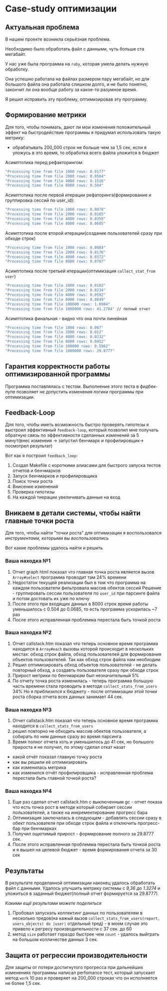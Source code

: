# Case-study оптимизации

## Актуальная проблема
В нашем проекте возникла серьёзная проблема.

Необходимо было обработать файл с данными, чуть больше ста мегабайт.

У нас уже была программа на `ruby`, которая умела делать нужную обработку.

Она успешно работала на файлах размером пару мегабайт, но для большого файла она работала слишком долго, и не было понятно, закончит ли она вообще работу за какое-то разумное время.

Я решил исправить эту проблему, оптимизировав эту программу.

## Формирование метрики
Для того, чтобы понимать, дают ли мои изменения положительный эффект на быстродействие программы я придумал использовать такую метрику:
- обрабатывать 200_000 строк не больше чем за 1,5 сек, если я уложусь в это время, то обработка всего файла уложится в бюджет

Асимптотика перед рефакторингом:
``` bash
"Processing time from file 1000 rows: 0.0177"
"Processing time from file 2000 rows: 0.0504"
"Processing time from file 4000 rows: 0.1516"
"Processing time from file 8000 rows: 0.504"
```

Асимптотика после первой итерации рефаторинга(формирование и группировка сессий по user_id):

```bash
"Processing time from file 1000 rows: 0.0078"
"Processing time from file 2000 rows: 0.0185"
"Processing time from file 4000 rows: 0.0358"
"Processing time from file 8000 rows: 0.0685"
```

Асимптотика после второй итерации(создание пользователей сразу при обходе строк)

```bash
"Processing time from file 1000 rows: 0.0084"
"Processing time from file 2000 rows: 0.0176"
"Processing time from file 4000 rows: 0.0372"
"Processing time from file 8000 rows: 0.0707"
```

Асимптотика после третьей итерации(оптимизация `collect_stat_from user`)

```bash
"Processing time from file 1000 rows: 0.0102"
"Processing time from file 2000 rows: 0.0234"
"Processing time from file 4000 rows: 0.0592"
"Processing time from file 8000 rows: 0.0849"
"Processing time from file 100000 rows: 1.0904"
"Processing time from file 1000000 rows: 41.2784" // полный отчет
```

Асимптотика финальная - видно что она почти линейная
```bash
"Processing time from file 1000 rows: 0.007"
"Processing time from file 2000 rows: 0.012"
"Processing time from file 4000 rows: 0.0232"
"Processing time from file 8000 rows: 0.0452"
"Processing time from file 100000 rows: 0.5962"
"Processing time from file 1000000 rows: 29.8777"
```

## Гарантия корректности работы оптимизированной программы
Программа поставлялась с тестом. Выполнение этого теста в фидбек-лупе позволяет не допустить изменения логики программы при оптимизации.

## Feedback-Loop
Для того, чтобы иметь возможность быстро проверять гипотезы я выстроил эффективный `feedback-loop`, который позволил мне получать обратную связь по эффективности сделанных изменений за 5 минут(внес изменеия -> запустил бенчмарк и профилировщик-> посмотрел результат)

Вот как я построил `feedback_loop`:
1. Создал Makefile с короткими алиасами для быстрого запуска тестов отчетов и бенчмарков
2. Запуск бенчмарков и профилировщика
3. Поиск точки роста
4. Внисение изменений
5. Проверка гипотизы
6. На каждой тиерации увеличивать данные на вход

## Вникаем в детали системы, чтобы найти главные точки роста
Для того, чтобы найти "точки роста" для оптимизации я воспользовался *инструментами, которыми вы воспользовались*

Вот какие проблемы удалось найти и решить

### Ваша находка №1
1. Отчет graph html показал что главная точка роста является вызов `Array#select` программа проводит там 24% времени
2. Недостаток текущей реализации был в том что программа на каждом пользователи фильтровала массив обектов сессий
   Решение - группировать сессии пользователя по `user_id` при парсинге файла и потом достовать их уже по ключу
3. После этого при входящих данных в 8000 строк время работы уменьшилось с 0.504 до 0.0685, то есть программа ускорилась ~7 раз
4. После этого исправленная проблемма перестала быть точкой роста


### Ваша находка №2
1. Отчет callstack.htm показал что теперь основное время программа находится в `Array#each` вызовы которой происходит в нескольких местах: обход строк файла, обход пользователей для формирования объектов пользователей. Так как обход строк файла нам необходим 
2. Решил оптимизировать обход объектов пользователей - не делать повторный обход, а создавть пользователя сразу при обходе строк
3. Прирост метрики по бенчмаркам был незначительный 5%
4. По отчету точка роста изменилась - теперь программа большую часть времени стала проводить в методе `collect_stats_from_users` 34%
   Но я приблизился к бюджету - после оптимизации этой точки роста сборка отчета всех данных занимает 44 сек.

### Ваша находка №3
1. Отчет callstack.htm показал что теперь основное время программа находится в `collect_stats_from_users`
2. решил повторно не обходить массив обектов пользователя, а собирать по ним данные сразу во время парсинга
3. Время полног отчета хоть и уменьшилось до 41 сек, но большого прироста я не получил, по этому сделал откат назат 
- какой отчёт показал главную точку роста
- как вы решили её оптимизировать
- как изменилась метрика
- как изменился отчёт профилировщика - исправленная проблема перестала быть главной точкой роста?

### Ваша находка №4
1. Еще раз сделал отчет callstack.htm с выключенным gc - отчет показа что есть точка рост в методе который собирает сессии пользователей, а также на инкрементирование прогресс бара
2. Оптимизация заключалась в следующем - добавлять сессии сразу в обект пользователя при обходе строк файла и отключить прогресс-бар при бенчмарках
3. Получил ощютимый прирост - формирование полного за 29.8777 сек.
4. После этого исправленная проблемма перестала быть точкой роста и я вышел на целевой бюджет - время формирования отчета за 30 сек


## Результаты
В результате проделанной оптимизации наконец удалось обработать файл с данными.
Удалось улучшить метрику системы с *9,36 до 1.3274* и уложиться в заданный бюджет(полный отчет формируется за 29.8777).

*Какими ещё результами можете поделиться*
1. Пробовал запускать коллектинг данных по пользователям в несколько тредов(на кажый вызов `collect_stats_from_users(report, users_objects) do |user|` отдельный тред) - в моем случае это привело к регресу производительности с 37 сек. до 60
2. метод `size` работает гораздо быстрее чем `count` - удалось выйграть на большом колличестве данных 3 сек.

## Защита от регрессии производительности
Для защиты от потери достигнутого прогресса при дальнейших изменениях программы написал perfomance тест, который запускает метод `work` 10  раз и проверяет на 200_000 строках что он исполняется не более 1,5 сек.

